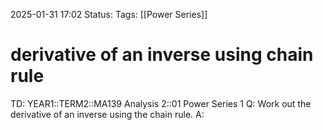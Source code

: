 2025-01-31 17:02
Status: 
Tags: [[Power Series]]
# derivative of an inverse using chain rule

TD: YEAR1::TERM2::MA139 Analysis 2::01 Power Series 1
Q: Work out the derivative of an inverse using the chain rule.
A: 